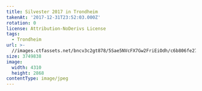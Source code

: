 ```yaml
---
title: Silvester 2017 in Trondheim
takenAt: '2017-12-31T23:52:03.000Z'
rotation: 0
license: Attribution-NoDerivs License
tags:
  - Trondheim
url: >-
  //images.ctfassets.net/bncv3c2gt878/5Sae5NVcFX7Gw2FriEiOdh/c6b806fe279c8d076a63a8568883e15d/silvester-2017-in-trondheim_27651815589_o
size: 3749838
image:
  width: 4310
  height: 2868
contentType: image/jpeg
---
```


